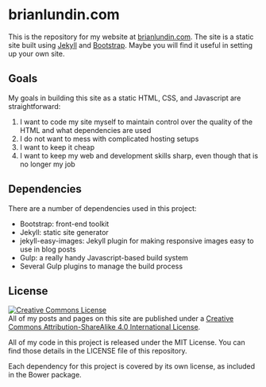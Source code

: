 # brianlundin.com

This is the repository for my website at [brianlundin.com](https://brianlundin.com). The site is a static site built using [Jekyll](https:.\//jekyllrb.com) and [Bootstrap](https://getbootstrap.com). Maybe you will find it useful in setting up your own site.

## Goals

My goals in building this site as a static HTML, CSS, and Javascript are straightforward:

1. I want to code my site myself to maintain control over the quality of the HTML and what dependencies are used
2. I do not want to mess with complicated hosting setups
3. I want to keep it cheap
4. I want to keep my web and development skills sharp, even though that is no longer my job

## Dependencies

There are a number of dependencies used in this project:

- Bootstrap: front-end toolkit
- Jekyll: static site generator
- jekyll-easy-images: Jekyll plugin for making responsive images easy to use in blog posts
- Gulp: a really handy Javascript-based build system
- Several Gulp plugins to manage the build process

## License
<a rel="license" href="http://creativecommons.org/licenses/by-sa/4.0/"><img alt="Creative Commons License" style="border-width:0" src="https://i.creativecommons.org/l/by-sa/4.0/88x31.png" /></a><br/>All of my posts and pages on this site are published under a <a rel="license" href="http://creativecommons.org/licenses/by-sa/4.0/">Creative Commons Attribution-ShareAlike 4.0 International License</a>.

All of my code in this project is released under the MIT License. You can find those details in the LICENSE file of this repository.

Each dependency for this project is covered by its own license, as included in the Bower package.
